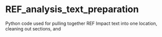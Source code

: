 # REF_analysis_text_preparation
Python code used for pulling together REF Impact text into one location, cleaning out sections, and 

